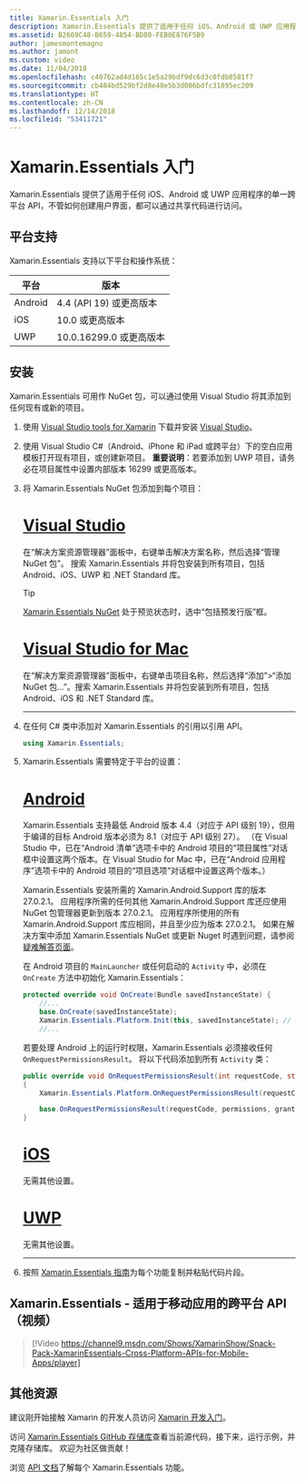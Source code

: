 ```yaml
---
title: Xamarin.Essentials 入门
description: Xamarin.Essentials 提供了适用于任何 iOS、Android 或 UWP 应用程序的单一跨平台 API，不管如何创建用户界面，都可以通过共享代码进行访问。
ms.assetid: B2669C48-B659-4854-BD80-FEB0E876F5B9
author: jamesmontemagno
ms.author: jamont
ms.custom: video
ms.date: 11/04/2018
ms.openlocfilehash: c40762ad4d165c1e5a29bdf9dc6d3c0fdb8581f7
ms.sourcegitcommit: cb484bd529bf2d8e48e5b3d086bdfc31895ec209
ms.translationtype: HT
ms.contentlocale: zh-CN
ms.lasthandoff: 12/14/2018
ms.locfileid: "53411721"
---
```

# <a name="get-started-with-xamarinessentials"></a>Xamarin.Essentials 入门

Xamarin.Essentials 提供了适用于任何 iOS、Android 或 UWP 应用程序的单一跨平台 API，不管如何创建用户界面，都可以通过共享代码进行访问。

## <a name="platform-support"></a>平台支持

Xamarin.Essentials 支持以下平台和操作系统：

| 平台 | 版本 |
| --- | --- |
| Android | 4.4 (API 19) 或更高版本 |
| iOS |10.0 或更高版本 |
| UWP | 10.0.16299.0 或更高版本 |

## <a name="installation"></a>安装

Xamarin.Essentials 可用作 NuGet 包，可以通过使用 Visual Studio 将其添加到任何现有或新的项目。

1. 使用 [Visual Studio tools for Xamarin](~/cross-platform/get-started/installation/index.md) 下载并安装 [Visual Studio](http://visualstudio.com)。

2. 使用 Visual Studio C#（Android、iPhone 和 iPad 或跨平台）下的空白应用模板打开现有项目，或创建新项目。 **重要说明**：若要添加到 UWP 项目，请务必在项目属性中设置内部版本 16299 或更高版本。

3. 将 Xamarin.Essentials NuGet 包添加到每个项目：

    # <a name="visual-studiotabwindows"></a>[Visual Studio](#tab/windows)

    在“解决方案资源管理器”面板中，右键单击解决方案名称，然后选择“管理 NuGet 包”。 搜索 Xamarin.Essentials 并将包安装到所有项目，包括 Android、iOS、UWP 和 .NET Standard 库。

    > [!TIP]
    > [Xamarin.Essentials NuGet](https://www.nuget.org/packages/Xamarin.Essentials) 处于预览状态时，选中“包括预发行版”框。

    # <a name="visual-studio-for-mactabmacos"></a>[Visual Studio for Mac](#tab/macos)

    在“解决方案资源管理器”面板中，右键单击项目名称，然后选择“添加”>“添加 NuGet 包...”。搜索 Xamarin.Essentials 并将包安装到所有项目，包括 Android、iOS 和 .NET Standard 库。

    -----

4. 在任何 C# 类中添加对 Xamarin.Essentials 的引用以引用 API。

    ```csharp
    using Xamarin.Essentials;
    ```

5. Xamarin.Essentials 需要特定于平台的设置：

    # <a name="androidtabandroid"></a>[Android](#tab/android)

    Xamarin.Essentials 支持最低 Android 版本 4.4（对应于 API 级别 19），但用于编译的目标 Android 版本必须为 8.1（对应于 API 级别 27）。 （在 Visual Studio 中，已在“Android 清单”选项卡中的 Android 项目的“项目属性”对话框中设置这两个版本。在 Visual Studio for Mac 中，已在“Android 应用程序”选项卡中的 Android 项目的“项目选项”对话框中设置这两个版本。） 

    Xamarin.Essentials 安装所需的 Xamarin.Android.Support 库的版本 27.0.2.1。 应用程序所需的任何其他 Xamarin.Android.Support 库还应使用 NuGet 包管理器更新到版本 27.0.2.1。 应用程序所使用的所有 Xamarin.Android.Support 库应相同，并且至少应为版本 27.0.2.1。 如果在解决方案中添加 Xamarin.Essentials NuGet 或更新 Nuget 时遇到问题，请参阅[疑难解答页面](troubleshooting.md)。

    在 Android 项目的 `MainLauncher` 或任何启动的 `Activity` 中，必须在 `OnCreate` 方法中初始化 Xamarin.Essentials：

    ```csharp
    protected override void OnCreate(Bundle savedInstanceState) {
        //...
        base.OnCreate(savedInstanceState);
        Xamarin.Essentials.Platform.Init(this, savedInstanceState); // add this line to your code
        //...
    ```

    若要处理 Android 上的运行时权限，Xamarin.Essentials 必须接收任何 `OnRequestPermissionsResult`。 将以下代码添加到所有 `Activity` 类：

    ```csharp
    public override void OnRequestPermissionsResult(int requestCode, string[] permissions, [GeneratedEnum] Android.Content.PM.Permission[] grantResults)
    {
        Xamarin.Essentials.Platform.OnRequestPermissionsResult(requestCode, permissions, grantResults);

        base.OnRequestPermissionsResult(requestCode, permissions, grantResults);
    }
    ```

    # <a name="iostabios"></a>[iOS](#tab/ios)

    无需其他设置。

    # <a name="uwptabuwp"></a>[UWP](#tab/uwp)

    无需其他设置。

    -----

6. 按照 [Xamarin.Essentials 指南](index.md)为每个功能复制并粘贴代码片段。

## <a name="xamarinessentials---cross-platform-apis-for-mobile-apps-video"></a>Xamarin.Essentials - 适用于移动应用的跨平台 API（视频）

> [!Video https://channel9.msdn.com/Shows/XamarinShow/Snack-Pack-XamarinEssentials-Cross-Platform-APIs-for-Mobile-Apps/player]

## <a name="other-resources"></a>其他资源

建议刚开始接触 Xamarin 的开发人员访问 [Xamarin 开发入门](~/cross-platform/getting-started/index.md)。

访问 [Xamarin.Essentials GitHub 存储库](http://github.com/xamarin/Essentials)查看当前源代码，接下来，运行示例，并克隆存储库。 欢迎为社区做贡献！

浏览 [API 文档](xref:Xamarin.Essentials)了解每个 Xamarin.Essentials 功能。
